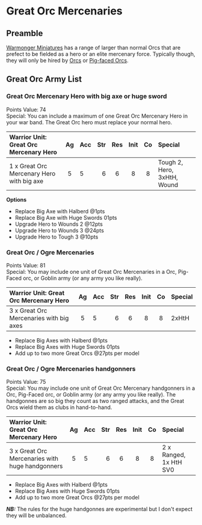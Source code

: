 # Great Orc Mercenaries

## Preamble
[Warmonger Miniatures](https://www.warmongerminiatures.com/) has a range of larger than normal Orcs that are prefect to be fielded as a hero or an elite mercenary force.  Typically though, they will only be hired by [Orcs](https://thisgaminglife.uk/tag/orcs/) or [Pig-faced Orcs](https://thisgaminglife.uk/tag/pig-faced-orcs/).

## Great Orc Army List

### Great Orc Mercenary Hero with big axe or huge sword
Points Value: 74<BR>
Special: You can include a maximum of one Great Orc Mercenary Hero in your war band.  The Great Orc hero must replace your normal hero.

| Warrior Unit: Great Orc Mercenary Hero    | Ag   | Acc | Str  | Res | Init | Co   | Special                     |
|:------------------------------------------|:----:|:----|-----:|:---:|:----:|:----:|:----------------------------|
| 1 x Great Orc Mercenary Hero with big axe |  5   | 5   | 6    | 6   | 8    | 8    | Tough 2, Hero, 3xHtH, Wound |

**Options**
 * Replace Big Axe with Halberd @1pts
 * Replace Big Axe with Huge Swords 01pts
 * Upgrade Hero to Wounds 2 @12pts
 * Upgrade Hero to Wounds 3 @24pts
 * Upgrade Hero to Tough 3 @10pts


### Great Orc / Ogre Mercenaries
Points Value: 81<BR>
Special: You may include one unit of Great Orc Mercenaries in a Orc, Pig-Faced orc, or Goblin army (or any army you like really).

| Warrior Unit: Great Orc Mercenary Hero    | Ag   | Acc | Str  | Res | Init | Co   | Special                     |
|:------------------------------------------|:----:|:----|-----:|:---:|:----:|:----:|:----------------------------|
| 3 x Great Orc Mercenaries with big axes   |  5   | 5   | 6    | 6   | 8    | 8    | 2xHtH                       |
 * Replace Big Axes with Halberd @1pts
 * Replace Big Axes with Huge Swords 01pts
 * Add up to two more Great Orcs @27pts per model

### Great Orc / Ogre Mercenaries handgonners
Points Value: 75<BR>
Special: You may include one unit of Great Orc Mercenary handgonners in a Orc, Pig-Faced orc, or Goblin army (or any army you like really).  The handgonnes are so big they count as two ranged attacks, and the Great Orcs wield them as clubs in hand-to-hand.

| Warrior Unit: Great Orc Mercenary Hero          | Ag   | Acc | Str  | Res | Init | Co   | Special                       |
|:------------------------------------------------|:----:|:----|-----:|:---:|:----:|:----:|:------------------------------|
| 3 x Great Orc Mercenaries with huge handgonners |  5   | 5   | 6    | 6   | 8    | 8    | 2 x Ranged, 1x HtH SV0        |
 * Replace Big Axes with Halberd @1pts
 * Replace Big Axes with Huge Swords 01pts
 * Add up to two more Great Orcs @27pts per model

***NB:*** The rules for the huge handgonnes are experimental but I don't expect they will be unbalanced.


